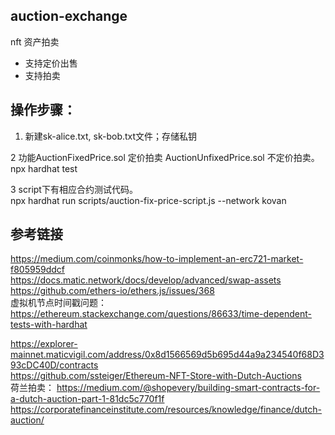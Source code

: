 
## auction-exchange
 nft 资产拍卖
 - 支持定价出售
 - 支持拍卖
 
 ## 操作步骤：
 
  1. 新建sk-alice.txt, sk-bob.txt文件；存储私钥  
  
  2 功能AuctionFixedPrice.sol 定价拍卖    AuctionUnfixedPrice.sol 不定价拍卖。  
    npx hardhat test   
   
  3 script下有相应合约测试代码。  
    npx hardhat run scripts/auction-fix-price-script.js --network kovan  

## 参考链接
 https://medium.com/coinmonks/how-to-implement-an-erc721-market-f805959ddcf  
 https://docs.matic.network/docs/develop/advanced/swap-assets    
 https://github.com/ethers-io/ethers.js/issues/368    
 虚拟机节点时间戳问题：
 https://ethereum.stackexchange.com/questions/86633/time-dependent-tests-with-hardhat  

 https://explorer-mainnet.maticvigil.com/address/0x8d1566569d5b695d44a9a234540f68D393cDC40D/contracts  
 https://github.com/ssteiger/Ethereum-NFT-Store-with-Dutch-Auctions  
荷兰拍卖：
https://medium.com/@shopevery/building-smart-contracts-for-a-dutch-auction-part-1-81dc5c770f1f
https://corporatefinanceinstitute.com/resources/knowledge/finance/dutch-auction/